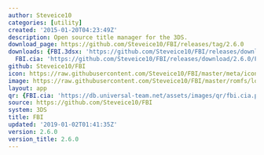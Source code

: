 ```yaml
---
author: Steveice10
categories: [utility]
created: '2015-01-20T04:23:49Z'
description: Open source title manager for the 3DS.
download_page: https://github.com/Steveice10/FBI/releases/tag/2.6.0
downloads: {FBI.3dsx: 'https://github.com/Steveice10/FBI/releases/download/2.6.0/FBI.3dsx',
  FBI.cia: 'https://github.com/Steveice10/FBI/releases/download/2.6.0/FBI.cia', FBI.zip: 'https://github.com/Steveice10/FBI/releases/download/2.6.0/FBI.zip'}
github: Steveice10/FBI
icon: https://raw.githubusercontent.com/Steveice10/FBI/master/meta/icon_3ds.png
image: https://raw.githubusercontent.com/Steveice10/FBI/master/romfs/logo.png
layout: app
qr: {FBI.cia: 'https://db.universal-team.net/assets/images/qr/fbi.cia.png'}
source: https://github.com/Steveice10/FBI
system: 3DS
title: FBI
updated: '2019-01-02T01:41:35Z'
version: 2.6.0
version_title: 2.6.0
---
```

